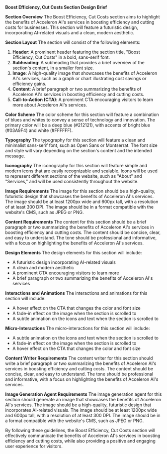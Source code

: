 **Boost Efficiency, Cut Costs Section Design Brief**

**Section Overview**
The Boost Efficiency, Cut Costs section aims to highlight the benefits of Acceleron AI's services in boosting efficiency and cutting costs for businesses. This section will feature a futuristic design, incorporating AI-related visuals and a clean, modern aesthetic.

**Section Layout**
The section will consist of the following elements:

1. **Header**: A prominent header featuring the section title, "Boost Efficiency, Cut Costs" in a bold, sans-serif font.
2. **Subheading**: A subheading that provides a brief overview of the section's content, in a smaller font size.
3. **Image**: A high-quality image that showcases the benefits of Acceleron AI's services, such as a graph or chart illustrating cost savings or efficiency gains.
4. **Content**: A brief paragraph or two summarizing the benefits of Acceleron AI's services in boosting efficiency and cutting costs.
5. **Call-to-Action (CTA)**: A prominent CTA encouraging visitors to learn more about Acceleron AI's services.

**Color Scheme**
The color scheme for this section will feature a combination of blues and whites to convey a sense of technology and innovation. The primary color will be a deep blue (#212121), with accents of bright blue (#03A9F4) and white (#FFFFFF).

**Typography**
The typography for this section will feature a clean and minimalist sans-serif font, such as Open Sans or Montserrat. The font size and style will vary depending on the section's content and the intended message.

**Iconography**
The iconography for this section will feature simple and modern icons that are easily recognizable and scalable. Icons will be used to represent different sections of the website, such as "About" and "Services," and will be used consistently throughout the website.

**Image Requirements**
The image for this section should be a high-quality, futuristic design that showcases the benefits of Acceleron AI's services. The image should be at least 1200px wide and 600px tall, with a resolution of at least 300 DPI. The image should be in a format compatible with the website's CMS, such as JPEG or PNG.

**Content Requirements**
The content for this section should be a brief paragraph or two summarizing the benefits of Acceleron AI's services in boosting efficiency and cutting costs. The content should be concise, clear, and easy to understand. The tone should be professional and informative, with a focus on highlighting the benefits of Acceleron AI's services.

**Design Elements**
The design elements for this section will include:

* A futuristic design incorporating AI-related visuals
* A clean and modern aesthetic
* A prominent CTA encouraging visitors to learn more
* A brief paragraph or two summarizing the benefits of Acceleron AI's services

**Interactions and Animations**
The interactions and animations for this section will include:

* A hover effect on the CTA that changes the color and font size
* A fade-in effect on the image when the section is scrolled to
* A subtle animation on the icons and text when the section is scrolled to

**Micro-Interactions**
The micro-interactions for this section will include:

* A subtle animation on the icons and text when the section is scrolled to
* A fade-in effect on the image when the section is scrolled to
* A hover effect on the CTA that changes the color and font size

**Content Writer Requirements**
The content writer for this section should write a brief paragraph or two summarizing the benefits of Acceleron AI's services in boosting efficiency and cutting costs. The content should be concise, clear, and easy to understand. The tone should be professional and informative, with a focus on highlighting the benefits of Acceleron AI's services.

**Image Generation Agent Requirements**
The image generation agent for this section should generate an image that showcases the benefits of Acceleron AI's services. The image should be a high-quality, futuristic design that incorporates AI-related visuals. The image should be at least 1200px wide and 600px tall, with a resolution of at least 300 DPI. The image should be in a format compatible with the website's CMS, such as JPEG or PNG.

By following these guidelines, the Boost Efficiency, Cut Costs section will effectively communicate the benefits of Acceleron AI's services in boosting efficiency and cutting costs, while also providing a positive and engaging user experience for visitors.